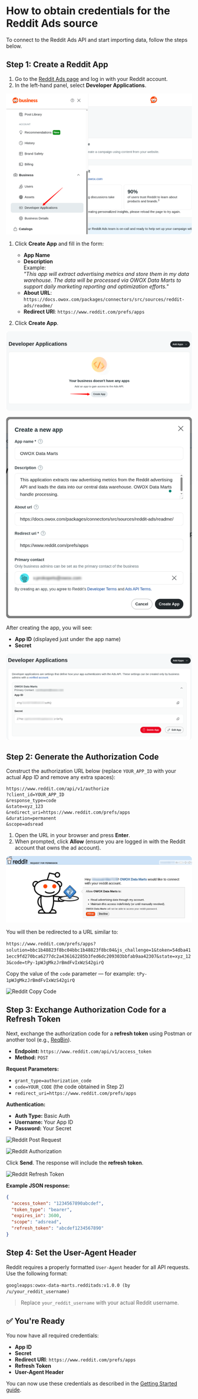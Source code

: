 # How to obtain credentials for the Reddit Ads source

To connect to the Reddit Ads API and start importing data, follow the steps below.

## Step 1: Create a Reddit App

1. Go to the [Reddit Ads page](https://ads.reddit.com/) and log in with your Reddit account.  
2. In the left-hand panel, select **Developer Applications**.

![Reddit Developer Applications](res/reddit_devapp.png)

1. Click **Create App** and fill in the form:  
   - **App Name**  
   - **Description**  
     Example:  
     _"This app will extract advertising metrics and store them in my data warehouse. The data will be processed via OWOX Data Marts to support daily marketing reporting and optimization efforts."_  
   - **About URL**: `https://docs.owox.com/packages/connectors/src/sources/reddit-ads/readme/`  
   - **Redirect URI**: `https://www.reddit.com/prefs/apps`  

2. Click **Create App**.  

![Reddit Create Application](res/reddit_add_app.png)

![Reddit New App](res/reddit_new_app.png)

After creating the app, you will see:  

- **App ID** (displayed just under the app name)  
- **Secret**  

![Reddit App ID and Secret](res/reddit_idsecret.png)

## Step 2: Generate the Authorization Code

Construct the authorization URL below (replace `YOUR_APP_ID` with your actual App ID and remove any extra spaces):  

```text
https://www.reddit.com/api/v1/authorize
?client_id=YOUR_APP_ID
&response_type=code
&state=xyz_123
&redirect_uri=https://www.reddit.com/prefs/apps
&duration=permanent
&scope=adsread
```

1. Open the URL in your browser and press **Enter**.  
2. When prompted, click **Allow** (ensure you are logged in with the Reddit account that owns the ad account).  

![Reddit App Request](res/reddit_allow.png)

You will then be redirected to a URL similar to:

```https://www.reddit.com/prefs/apps?solution=bbc1b48823f8bc04bbc1b48823f8bc04&js_challenge=1&token=54dba411ecc9fd270bca6277dc2a436162285b3fed6dc209303bbfab9aa42307&state=xyz_123&code=tPy-1pWJgMkzJrBmdFvIxWzS42girQ```

Copy the value of the `code` parameter — for example: ```tPy-1pWJgMkzJrBmdFvIxWzS42girQ```

![Reddit Copy Code](res/reddit_copycode.png)

## Step 3: Exchange Authorization Code for a Refresh Token

Next, exchange the authorization code for a **refresh token** using Postman or another tool (e.g., [ReqBin](https://reqbin.com/)).  

- **Endpoint:** `https://www.reddit.com/api/v1/access_token`  
- **Method:** `POST`  

**Request Parameters:**  

- `grant_type=authorization_code`  
- `code=YOUR_CODE` (the code obtained in Step 2)  
- `redirect_uri=https://www.reddit.com/prefs/apps`  

**Authentication:**

- **Auth Type:** Basic Auth  
- **Username:** Your App ID  
- **Password:** Your Secret  

![Reddit Post Request](res/reddit_postrequest.png)

![Reddit Authorization](res/reddit_authorization.png)

Click **Send**. The response will include the **refresh token**.  

![Reddit Refresh Token](res/reddit_refreshtoken.png)

**Example JSON response:**

```json
{
  "access_token": "1234567890abcdef",
  "token_type": "bearer",
  "expires_in": 3600,
  "scope": "adsread",
  "refresh_token": "abcdef1234567890"
}
```

## Step 4: Set the User-Agent Header

Reddit requires a properly formatted `User-Agent` header for all API requests. Use the following format:  

`googleapps:owox-data-marts.redditads:v1.0.0 (by /u/your_reddit_username)`

> Replace `your_reddit_username` with your actual Reddit username.

## ✅ You're Ready

You now have all required credentials:

- **App ID**
- **Secret**
- **Redirect URI**: `https://www.reddit.com/prefs/apps`  
- **Refresh Token**  
- **User-Agent Header**  

You can now use these credentials as described in the [Getting Started guide](GETTING_STARTED.md).  
